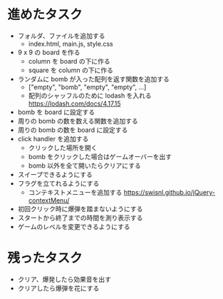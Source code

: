 # 進めたタスク

- フォルダ、ファイルを追加する
  - index.html, main.js, style.css
- 9 x 9 の board を作る
  - column を board の下に作る
  - square を column の下に作る
- ランダムに bomb が入った配列を返す関数を追加する
  - ["empty", "bomb", "empty", "empty", ...]
  - 配列のシャッフルのために lodash を入れる <https://lodash.com/docs/4.17.15>
- bomb を board に設定する
- 周りの bomb の数を数える関数を追加する
- 周りの bomb の数を board に設定する
- click handler を追加する
  - クリックした場所を開く
  - bomb をクリックした場合はゲームオーバーを出す
  - bomb 以外を全て開いたらクリアにする
- スイープできるようにする
- フラグを立てれるようにする
  - コンテキストメニューを追加する <https://swisnl.github.io/jQuery-contextMenu/>
- 初回クリック時に爆弾を踏まないようにする
- スタートから終了までの時間を測り表示する
- ゲームのレベルを変更できるようにする

# 残ったタスク

- クリア、爆発したら効果音を出す
- クリアしたら爆弾を花にする
